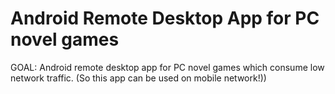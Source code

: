# Android Remote Desktop App for PC novel games
GOAL: Android remote desktop app for PC novel games which consume low network  traffic. (So this app can be used on mobile network!))
